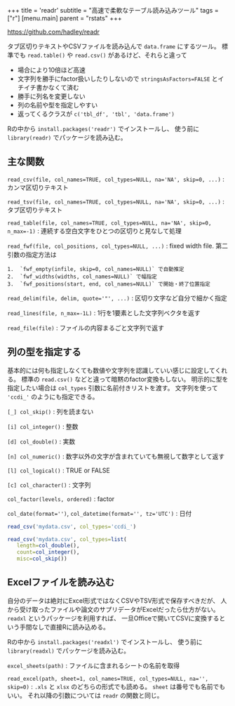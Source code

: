 +++
title = 'readr'
subtitle = "高速で柔軟なテーブル読み込みツール"
tags = ["r"]
[menu.main]
  parent = "rstats"
+++

<https://github.com/hadley/readr>

タブ区切りテキストやCSVファイルを読み込んで `data.frame` にするツール。
標準でも `read.table()` や `read.csv()` があるけど、それらと違って

-   場合により10倍ほど高速
-   文字列を勝手にfactor扱いしたりしないので
    `stringsAsFactors=FALSE` とイチイチ書かなくて済む
-   勝手に列名を変更しない
-   列の名前や型を指定しやすい
-   返ってくるクラスが `c('tbl_df', 'tbl', 'data.frame')`

Rの中から `install.packages('readr')` でインストールし、
使う前に `library(readr)` でパッケージを読み込む。

## 主な関数

`read_csv(file, col_names=TRUE, col_types=NULL, na='NA', skip=0, ...)`
:   カンマ区切りテキスト

`read_tsv(file, col_names=TRUE, col_types=NULL, na='NA', skip=0, ...)`
:   タブ区切りテキスト

`read_table(file, col_names=TRUE, col_types=NULL, na='NA', skip=0, n_max=-1)`
:   連続する空白文字をひとつの区切りと見なして処理

`read_fwf(file, col_positions, col_types=NULL, ...)`
:   fixed width file. 第二引数の指定方法は

    1.  `fwf_empty(infile, skip=0, col_names=NULL)` で自動推定
    2.  `fwf_widths(widths, col_names=NULL)` で幅指定
    3.  `fwf_positions(start, end, col_names=NULL)` で開始・終了位置指定

`read_delim(file, delim, quote='"', ...)`
:   区切り文字など自分で細かく指定

`read_lines(file, n_max=-1L)`
:   1行を1要素とした文字列ベクタを返す

`read_file(file)`
:   ファイルの内容まるごと文字列で返す

## 列の型を指定する

基本的には何も指定しなくても数値や文字列を認識していい感じに設定してくれる。
標準の `read.csv()` などと違って暗黙のfactor変換もしない。
明示的に型を指定したい場合は `col_types` 引数に名前付きリストを渡す。
文字列を使って `'ccdi_'` のようにも指定できる。

`[_] col_skip()`
:   列を読まない

`[i] col_integer()`
:   整数

`[d] col_double()`
:   実数

`[n] col_numeric()`
:   数字以外の文字が含まれていても無視して数字として返す

`[l] col_logical()`
:   TRUE or FALSE

`[c] col_character()`
:   文字列

`col_factor(levels, ordered)`
:   factor

`col_date(format='')`, `col_datetime(format='', tz='UTC')`
:   日付

```r
read_csv('mydata.csv', col_types='ccdi_')

read_csv('mydata.csv', col_types=list(
   length=col_double(),
   count=col_integer(),
   misc=col_skip())
```

## Excelファイルを読み込む

自分のデータは絶対にExcel形式ではなくCSVやTSV形式で保存すべきだが、
人から受け取ったファイルや論文のサプリデータがExcelだったら仕方がない。
`readxl` というパッケージを利用すれば、
一旦Officeで開いてCSVに変換するという手間なしで直接Rに読み込める。

Rの中から `install.packages('readxl')` でインストールし、
使う前に `library(readxl)` でパッケージを読み込む。

`excel_sheets(path)`
:   ファイルに含まれるシートの名前を取得

`read_excel(path, sheet=1, col_names=TRUE, col_types=NULL, na='', skip=0)`
:   `.xls` と `xlsx` のどちらの形式でも読める。
    `sheet` は番号でも名前でもいい。
    それ以降の引数については `readr` の関数と同じ。
